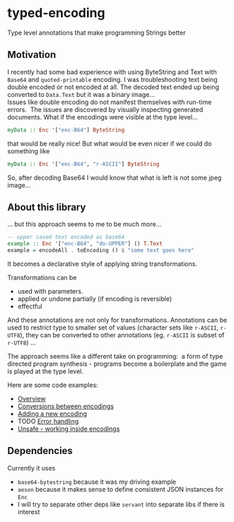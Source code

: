 # typed-encoding
Type level annotations that make programming Strings better

## Motivation
I recently had some bad experience with using ByteString and Text with `Base64` and
`quoted-printable` encoding.
I was troubleshooting text being double encoded or not encoded at all. The decoded text ended up being converted to `Data.Text` but it was a binary image...   
Issues like double encoding do not manifest themselves with run-time errors.  The issues are discovered by visually inspecting generated documents.
What if the encodings were visible at the type level...

```Haskell
myData :: Enc '["enc-B64"] ByteString
```
that would be really nice! But what would be even nicer if we could do something like
```Haskell
myData :: Enc '["enc-B64", "r-ASCII"] ByteString
```
So, after decoding Base64 I would know that what is left is not some jpeg image...

## About this library
... but this approach seems to me to be much more...

```Haskell
-- upper cased text encoded as base64
example :: Enc '["enc-B64", "do-UPPER"] () T.Text
example = encodeAll . toEncoding () $ "some text goes here"
```
It becomes a declarative style of applying string transformations.

Transformations can be
   - used with parameters.
   - applied or undone partially (if encoding is reversible)
   - effectful

And these annotations are not only for transformations.  Annotations can be used
to restrict type to smaller set of values (character sets like `r-ASCII`, `r-UTF8`), 
they can be converted to other annotations (eg. `r-ASCII` is subset of `r-UTF8`) ...

The approach seems like a different take on programming: 
a form of type directed program synthesis - programs become a boilerplate and the game is played at the type level. 

Here are some code examples:
   - [Overview](src/Examples/Overview.hs)
   - [Conversions between encodings](src/Examples/Conversions.hs)
   - [Adding a new encoding](src/Examples/DiySignEncoding.hs)
   - TODO [Error handling](src/Examples/ErrorHandling.hs)
   - [Unsafe - working inside encodings](src/Examples/Unsafe.hs)

## Dependencies

Currently it uses
   - `base64-bytestring` because it was my driving example
   - `aeson` because it makes sense to define consistent JSON instances for `Enc`
   - I will try to separate other deps like `servant` into separate libs if there is interest

